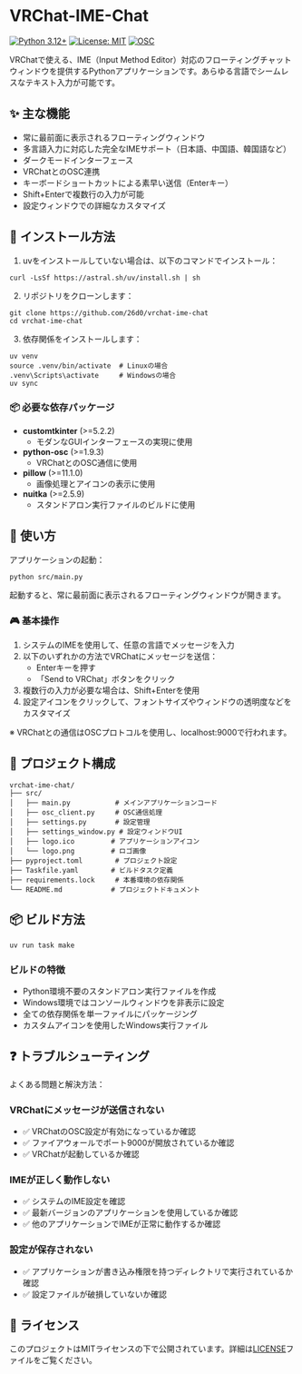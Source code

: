 # VRChat-IME-Chat

[![Python 3.12+](https://img.shields.io/badge/python-3.12+-blue.svg)](https://www.python.org/downloads/)
[![License: MIT](https://img.shields.io/badge/License-MIT-yellow.svg)](https://opensource.org/licenses/MIT)
[![OSC](https://img.shields.io/badge/VRChat-OSC-green.svg)](https://docs.vrchat.com/docs/osc-overview)

VRChatで使える、IME（Input Method Editor）対応のフローティングチャットウィンドウを提供するPythonアプリケーションです。あらゆる言語でシームレスなテキスト入力が可能です。

## ✨ 主な機能

- 常に最前面に表示されるフローティングウィンドウ
- 多言語入力に対応した完全なIMEサポート（日本語、中国語、韓国語など）
- ダークモードインターフェース
- VRChatとのOSC連携
- キーボードショートカットによる素早い送信（Enterキー）
- Shift+Enterで複数行の入力が可能
- 設定ウィンドウでの詳細なカスタマイズ

## 🚀 インストール方法

1. uvをインストールしていない場合は、以下のコマンドでインストール：
```shell
curl -LsSf https://astral.sh/uv/install.sh | sh
```

2. リポジトリをクローンします：
```shell
git clone https://github.com/26d0/vrchat-ime-chat
cd vrchat-ime-chat
```

3. 依存関係をインストールします：
```shell
uv venv
source .venv/bin/activate  # Linuxの場合
.venv\Scripts\activate     # Windowsの場合
uv sync
```

### 📦 必要な依存パッケージ

- **customtkinter** (>=5.2.2)
  - モダンなGUIインターフェースの実現に使用
- **python-osc** (>=1.9.3)
  - VRChatとのOSC通信に使用
- **pillow** (>=11.1.0)
  - 画像処理とアイコンの表示に使用
- **nuitka** (>=2.5.9)
  - スタンドアロン実行ファイルのビルドに使用

## 💫 使い方

アプリケーションの起動：

```shell
python src/main.py
```

起動すると、常に最前面に表示されるフローティングウィンドウが開きます。

### 🎮 基本操作

1. システムのIMEを使用して、任意の言語でメッセージを入力
2. 以下のいずれかの方法でVRChatにメッセージを送信：
   - Enterキーを押す
   - 「Send to VRChat」ボタンをクリック
3. 複数行の入力が必要な場合は、Shift+Enterを使用
4. 設定アイコンをクリックして、フォントサイズやウィンドウの透明度などをカスタマイズ

※ VRChatとの通信はOSCプロトコルを使用し、localhost:9000で行われます。

## 📁 プロジェクト構成

```
vrchat-ime-chat/
├── src/
│   ├── main.py           # メインアプリケーションコード
│   ├── osc_client.py     # OSC通信処理
│   ├── settings.py       # 設定管理
│   ├── settings_window.py # 設定ウィンドウUI
│   ├── logo.ico         # アプリケーションアイコン
│   └── logo.png         # ロゴ画像
├── pyproject.toml        # プロジェクト設定
├── Taskfile.yaml        # ビルドタスク定義
├── requirements.lock     # 本番環境の依存関係
└── README.md            # プロジェクトドキュメント
```

## 📦 ビルド方法
```shell
uv run task make
```

### ビルドの特徴

- Python環境不要のスタンドアロン実行ファイルを作成
- Windows環境ではコンソールウィンドウを非表示に設定
- 全ての依存関係を単一ファイルにパッケージング
- カスタムアイコンを使用したWindows実行ファイル

## ❓ トラブルシューティング

よくある問題と解決方法：

### VRChatにメッセージが送信されない
- ✅ VRChatのOSC設定が有効になっているか確認
- ✅ ファイアウォールでポート9000が開放されているか確認
- ✅ VRChatが起動しているか確認

### IMEが正しく動作しない
- ✅ システムのIME設定を確認
- ✅ 最新バージョンのアプリケーションを使用しているか確認
- ✅ 他のアプリケーションでIMEが正常に動作するか確認

### 設定が保存されない
- ✅ アプリケーションが書き込み権限を持つディレクトリで実行されているか確認
- ✅ 設定ファイルが破損していないか確認

## 📜 ライセンス

このプロジェクトはMITライセンスの下で公開されています。詳細は[LICENSE](LICENSE)ファイルをご覧ください。
